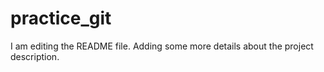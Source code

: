 # practice_git
I am editing the README file. Adding some more details about the project description.
